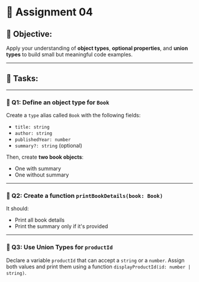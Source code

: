 # 📘 **Assignment 04**

## 🎯 **Objective:**

Apply your understanding of **object types**, **optional properties**, and **union types** to build small but meaningful code examples.

---

## 📝 **Tasks:**

---

### 🔹 Q1: Define an object type for `Book`

Create a `type` alias called `Book` with the following fields:

* `title: string`
* `author: string`
* `publishedYear: number`
* `summary?: string` (optional)

Then, create **two book objects**:

* One with summary
* One without summary

---

### 🔹 Q2: Create a function `printBookDetails(book: Book)`

It should:

* Print all book details
* Print the summary only if it's provided

---

### 🔹 Q3: Use Union Types for `productId`

Declare a variable `productId` that can accept a `string` or a `number`.
Assign both values and print them using a function `displayProductId(id: number | string)`.
